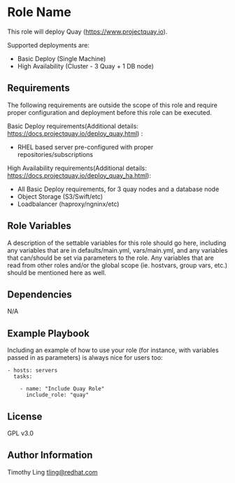 Role Name
=========

This role will deploy Quay (https://www.projectquay.io).

Supported deployments are:

* Basic Deploy (Single Machine)
* High Availability (Cluster - 3 Quay + 1 DB node)


Requirements
------------

The following requirements are outside the scope of this role and require proper configuration
and deployment before this role can be executed.

Basic Deploy requirements(Additional details: https://docs.projectquay.io/deploy_quay.html) :

* RHEL based server pre-configured with proper repositories/subscriptions


High Availability requirements(Additional details: https://docs.projectquay.io/deploy_quay_ha.html):

* All Basic Deploy requirements, for 3 quay nodes and a database node
* Object Storage (S3/Swift/etc)
* Loadbalancer (haproxy/ngninx/etc)

Role Variables
--------------

A description of the settable variables for this role should go here, including any variables that are in defaults/main.yml, vars/main.yml, and any variables that can/should be set via parameters to the role. Any variables that are read from other roles and/or the global scope (ie. hostvars, group vars, etc.) should be mentioned here as well.

Dependencies
------------

N/A

Example Playbook
----------------

Including an example of how to use your role (for instance, with variables passed in as parameters) is always nice for users too:

    - hosts: servers
      tasks:
         
        - name: "Include Quay Role"
          include_role: "quay" 

License
-------

GPL v3.0

Author Information
------------------

Timothy Ling <tling@redhat.com>
